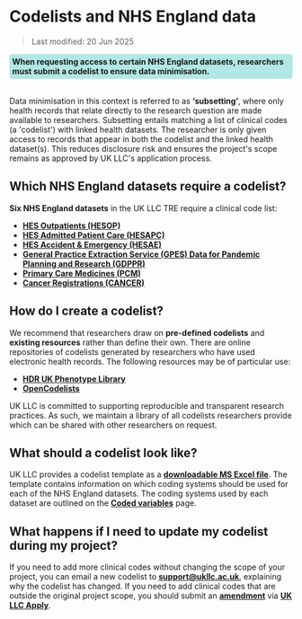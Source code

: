 # Codelists and NHS England data
>Last modified: 20 Jun 2025
<div style="background-color: rgba(0, 178, 169, 0.3); padding: 5px; border-radius: 5px;"><strong>When requesting access to certain NHS England datasets, researchers must submit a codelist to ensure data minimisation.</strong></div>
<br>

Data minimisation in this context is referred to as **‘subsetting’**, where only health records that relate directly to the research question are made available to researchers. Subsetting entails matching a list of clinical codes (a 'codelist') with linked health datasets. The researcher is only given access to records that appear in both the codelist and the linked health dataset(s). This reduces disclosure risk and ensures the project's scope remains as approved by UK LLC's application process.

## Which NHS England datasets require a codelist?
**Six NHS England datasets** in the UK LLC TRE require a clinical code list:
* [**HES Outpatients (HESOP)**](../HES%20datasets/OP/HESOP.ipynb)
* [**HES Admitted Patient Care (HESAPC)**](../HES%20datasets/APC/HESAPC.ipynb)
* [**HES Accident & Emergency (HESAE)**](../HES%20datasets/AE/HESAE.ipynb)
* [**General Practice Extraction Service (GPES) Data for Pandemic Planning and Research (GDPPR)**](../Primary_care_datasets/GDPPR/GDPPR.ipynb)
* [**Primary Care Medicines (PCM)**](../Primary_care_datasets/PCM/PCM.ipynb)
* [**Cancer Registrations (CANCER)**](../Registration%20datasets/CANCER/CANCER.ipynb)

## How do I create a codelist?
We recommend that researchers draw on **pre-defined codelists** and **existing resources** rather than define their own. There are online repositories of codelists generated by researchers who have used electronic health records. The following resources may be of particular use:
* <strong><a href="https://phenotypes.healthdatagateway.org/" target="_blank" rel="noopener noreferrer">HDR UK Phenotype Library</a></strong>
* <strong><a href="https://www.opencodelists.org/" target="_blank" rel="noopener noreferrer">OpenCodelists</a></strong>

UK LLC is committed to supporting reproducible and transparent research practices. As such, we maintain a library of all codelists researchers provide which can be shared with other researchers on request.

## What should a codelist look like?
UK LLC provides a codelist template as a <strong><a href="https://apply.ukllc.ac.uk/apply/view_document/codelist_template/" target="_blank" rel="noopener noreferrer">downloadable MS Excel file</a></strong>. The template contains information on which coding systems should be used for each of the NHS England datasets. The coding systems used by each dataset are outlined on the [**Coded variables**](../Coding/coding_intro.md) page.


## What happens if I need to update my codelist during my project?
If you need to add more clinical codes without changing the scope of your project, you can email a new codelist to [**support@ukllc.ac.uk**](mailto:support@ukllc.ac.uk), explaining why the codelist has changed. If you need to add clinical codes that are outside the original project scope, you should submit an [**amendment**](../../../user_guide/RequestingAnAmendment.md) via <strong><a href="https://apply.ukllc.ac.uk/" target="_blank" rel="noopener noreferrer">UK LLC Apply</a></strong>.
